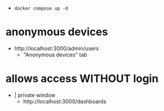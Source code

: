 * `docker compose up -d`

# anonymous devices
* http://localhost:3000/admin/users
  * "Anonymous devices" tab

# allows access WITHOUT login
* | private window
  * http://localhost:3000/dashboards
